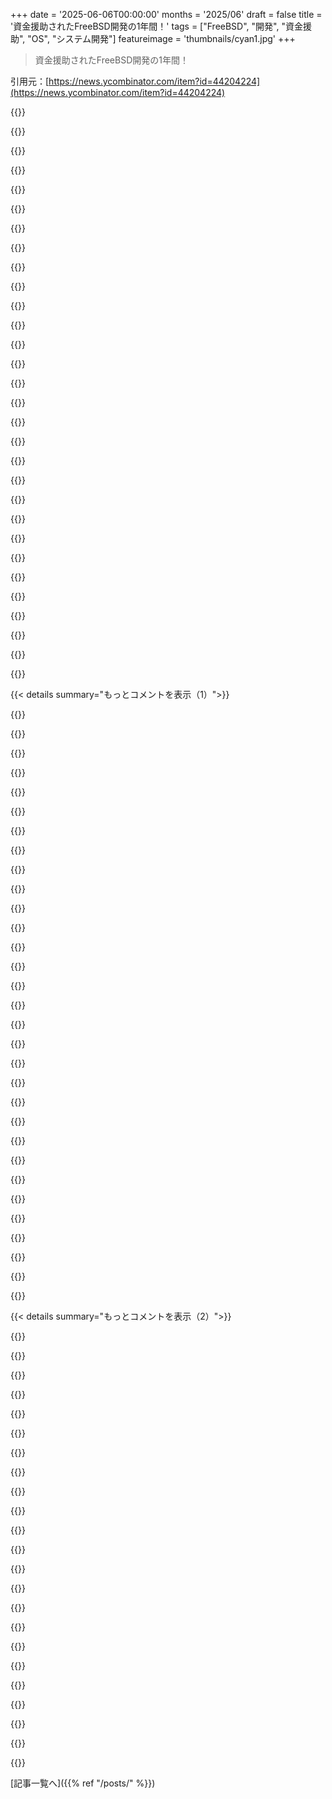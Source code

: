 +++
date = '2025-06-06T00:00:00'
months = '2025/06'
draft = false
title = '資金援助されたFreeBSD開発の1年間！'
tags = ["FreeBSD", "開発", "資金援助", "OS", "システム開発"]
featureimage = 'thumbnails/cyan1.jpg'
+++

> 資金援助されたFreeBSD開発の1年間！

引用元：[https://news.ycombinator.com/item?id=44204224](https://news.ycombinator.com/item?id=44204224)




{{<matomeQuote body="いいね！そうそう、今日からziglang.orgのダウンロードページにFreeBSDを追加したよ。これでFreeBSDユーザーはCIで自動ビルドされたマスターブランチをダウンロードできるようになった。’zig cc -o hello hello.c -target riscv64-freebsd’みたいに、libcリンクも含めて第一級のクロスコンパイルターゲットにもなった。C/C++の依存関係があってもzigビルドシステムで取得＆ビルドできるから、複雑なプロジェクトもFreeBSD向けにクロスコンパイルしやすくなったはず。これでFreeBSDサポートとCIテストを追加するプロジェクトが増えるといいな！" userName="AndyKelley" createdAt="2025/06/06 21:38:17" color="#ff5c5c">}}




{{<matomeQuote body="Zigのクロスコンパイルはすごいよね。サポートターゲットリストにFreeBSDがあるのはいいね。" userName="xedrac" createdAt="2025/06/07 03:43:50" color="">}}




{{<matomeQuote body="ZigはBSDライセンスだし、FreeBSDにはすでにLLVMがあるから、いつかFreeBSD自体に取り込まれるかもね？公式で認められたC言語の置き換えがあると良いな。" userName="int_19h" createdAt="2025/06/11 17:59:16" color="#38d3d3">}}




{{<matomeQuote body="面白い話があるんだ＞2024年の初めからFreeBSDの起動が急に3倍くらい遅くなったらしい。コミットを二分探索したら…ルートディスクサイズを5GBから6GBに増やしたコミットが原因だった。なんで？Amazonの友達に聞いたら「マジック」と「知りたくないだろう」の間みたいな答えだったって。でも大事なのは、ルートディスクを8GBにしたらパフォーマンスが元に戻ったってこと。" userName="msdrigg" createdAt="2025/06/06 21:42:58" color="#ff5733">}}




{{<matomeQuote body="S3の元々のオブジェクトサイズ制限は5GBだったんだ。2006年のブログ記事に書いてあるよ：https://aws.amazon.com/blogs/aws/amazon_s3/<br>これが君が見た急な変化と関係あるかは分からないけどね。" userName="jeffbarr" createdAt="2025/06/07 01:45:56" color="#785bff">}}




{{<matomeQuote body="関係ないと思うな。まず、EBSのスナップショットはS3に5GBの塊で保存されてないと思うし。" userName="cperciva" createdAt="2025/06/07 01:52:53" color="">}}




{{<matomeQuote body="だからここのコメントを読むのをやめられないんだよ。現代コンピューティングの創始者たちからの、深〜いベテランの知恵って感じ。" userName="bigiain" createdAt="2025/06/09 02:00:35" color="">}}




{{<matomeQuote body="あ〜、でもやっぱり知りたいなぁ。" userName="xandrius" createdAt="2025/06/06 21:49:34" color="">}}




{{<matomeQuote body="俺の理解だと、EBSはデータをキャッシュするかどうかを判断するヒューリスティクスを持ってるんだ。キャッシュされたスナップショットをルートディスクに持つAMIは、S3から全部データを引っ張ってくるAMIよりずっと速く起動するよ。" userName="cperciva" createdAt="2025/06/06 22:00:39" color="#785bff">}}




{{<matomeQuote body="なんか巨大な顧客がデータを5GBずつに分割してたから、キャッシュコードに”もしサイズが5GBだったら”みたいな判定が入ってるんじゃない？" userName="tedunangst" createdAt="2025/06/06 22:14:32" color="#785bff">}}




{{<matomeQuote body="うーん、そうかな。でも、それが8GBが速くて6GBが遅い理由にはならないと思うけどね。" userName="cperciva" createdAt="2025/06/06 22:17:28" color="">}}




{{<matomeQuote body="うん、読んだ時すごく不思議だったよ。どうやって8GBがいいって分かったの？適当に試した感じ？" userName="MobiusHorizons" createdAt="2025/06/07 16:49:18" color="">}}




{{<matomeQuote body="お客さんが8GBのまとまりを使い始めたんだって（笑）" userName="0x457" createdAt="2025/06/06 23:01:36" color="">}}




{{<matomeQuote body="スナップショットをキャッシュするのに一番小さいサイズってどれくらい？今1GBなんだけど、実際のイメージはもっと小さいんだ。もし2GBとか4GBにしたら速くなるなら、全然試したいな。" userName="JoshTriplett" createdAt="2025/06/07 00:26:21" color="#785bff">}}




{{<matomeQuote body="1GBでも速いと思うよ。" userName="cperciva" createdAt="2025/06/07 00:27:23" color="">}}




{{<matomeQuote body="ありがとう、聞けて助かったよ！他に、速いとか遅いブートの理由で何か知ってることある？EC2の起動ってマジで分かんないことだらけで、ちょっとの情報でもありがたいんだ。" userName="JoshTriplett" createdAt="2025/06/07 00:40:07" color="">}}




{{<matomeQuote body="今は特に思いつかないけど、もしよかったらメールしてよ。ベンチマークについて詳しく教えてあげられるから。" userName="cperciva" createdAt="2025/06/07 01:11:24" color="#ff33a1">}}




{{<matomeQuote body="勘だけど、2のべき乗（例: 1GB、2GB、4GB、8GB）だと速いとか？" userName="richardwhiuk" createdAt="2025/06/07 19:35:30" color="">}}




{{<matomeQuote body="5は2のべき乗じゃないよ（笑）" userName="cperciva" createdAt="2025/06/07 19:38:21" color="">}}




{{<matomeQuote body="AWSみたいなクラウドの裏側ってどうなってんのかマジ気になるわ。表はスムーズだけど、何が支えてるの？たぶんPuppetとかChefみたいなツールとカスタムの繋ぎ合わせで、ごちゃごちゃなんだろな。" userName="selimnairb" createdAt="2025/06/07 11:53:18" color="">}}




{{<matomeQuote body="AWSのサービスってさ、ほとんどが他のAWSサービスの上に乗っかってるんだよ。例えばLambdaとかSQSみたいな”コア”なやつが裏で使われてるんだよ。" userName="arcfour" createdAt="2025/06/07 13:17:55" color="#ff5c5c">}}




{{<matomeQuote body="Amazonのデカさだと、ほとんど全部カスタムだよ。PuppetとかChefみたいな既成ツールはあんまり使ってないね。" userName="akdev1l" createdAt="2025/06/07 12:09:21" color="">}}




{{<matomeQuote body="だよねー、たぶん最初は市販のツールで始めたんだろうけど、システムがデカくなってくにつれて、だんだんカスタムなものに置き換えていったんだろうね。" userName="selimnairb" createdAt="2025/06/07 13:40:06" color="">}}




{{<matomeQuote body="むしろ逆じゃね？AWSは最初のハイパースケーラーだから、当時は問題を解決するツール自体がなかったんだよ。今ならk8s使うような独自のクラスタリングソフトウェアとかね。こういうのが百万個も違うツールである感じ。この記事も面白いよ。URLをチェックしてみて。<br>URL: https://www.allthingsdistributed.com/2014/11/apollo-amazon-d..." userName="akdev1l" createdAt="2025/06/12 03:33:19" color="#ff5733">}}




{{<matomeQuote body="そういう問題って、原因特定（bisect）するのにどれくらいかかったんだろ？毎回イメージ作ってVM再起動？" userName="polskibus" createdAt="2025/06/07 05:31:46" color="#38d3d3">}}




{{<matomeQuote body="正確には覚えてないけど、数時間だったかな。どの週に問題が出たかは週ごとのスナップショットで分かってたから、最初からあたりはつけられてたよ。でも、うん、AMIsをたくさん作って、それぞれのEC2インスタンスを起動したよ。再起動だけじゃダメで、AMIを最初に起動する時って、FreeBSD（ルートディスク拡張とか）もEC2（ディスクキャッシュとか）も挙動が違うんだよね。" userName="cperciva" createdAt="2025/06/07 05:39:04" color="#ff5733">}}




{{<matomeQuote body="追加情報サンキュー。数時間でできたってすごいね。フィードバックに時間かかるから、特定に何日もかかるかと思ってたわ。" userName="polskibus" createdAt="2025/06/07 13:48:02" color="">}}




{{<matomeQuote body="あとね、ノートPC関連の作業も結構進んでるんだよ。BSD foundationが75万ドル投資したって読んだな。S0ix Sleep Stateとかを実装してて、プロジェクトはここにあるよ。<br>URL: https://github.com/FreeBSDFoundation/proj-laptop" userName="net01" createdAt="2025/06/06 22:09:14" color="#38d3d3">}}




{{<matomeQuote body="うん、たくさん作業が進んでるよ。俺はちょうど自分がやってた作業について書いてただけなんだ。 😉" userName="cperciva" createdAt="2025/06/06 22:16:31" color="">}}




{{<matomeQuote body="cpercivaにすごく敬意を持ってるよ。彼がTarsnapとか全部どうやって管理してるのか分からないな。" userName="tiffanyh" createdAt="2025/06/06 20:43:34" color="">}}




{{< details summary="もっとコメントを表示（1）">}}

{{<matomeQuote body="ある程度お金があると時間も買えるってことだね。水漏れを自分で直すかplumberを雇うかとか。electriciansが地下室のdrywallを剥がした後（solar panels設置で電気パネルをアップグレードしたから仕方ないんだけど）、自分で直すかdrywallのプロを雇うか？正直、これに費やした時間はTarsnapから少し削ったけど、みんなが思ってるよりは少ないかな。" userName="cperciva" createdAt="2025/06/06 20:53:15" color="#ff5c5c">}}




{{<matomeQuote body="＞ or do I hire a professional drywaller<br>drywallについては、絶対にプロを雇うべきだよ。他の人の失敗から学んで…思ってるほど簡単じゃないし、うまく仕上がらないからね。" userName="Alupis" createdAt="2025/06/06 21:24:02" color="#ff5733">}}




{{<matomeQuote body="僕はdrywall、プロと同じくらいできるけど、時間が6倍かかるだけ。やるのは簡単だけど、プロみたいに仕上げるにはたくさんの練習が必要だよ。6倍長くかかるつもりでゆっくりやれば、薄く重ね塗りとかできるけどね（プロはmudを3回塗るけど、僕は同じ厚さに6回）。これは「自分でやるか雇うか」の話だね。" userName="bluGill" createdAt="2025/06/06 23:57:01" color="#ff5c5c">}}




{{<matomeQuote body="そんなに難しくないって！2009年にIraqから帰ってきて家を増築した時に自分でやったんだ。IRSからもすごいrefundがあったよ。GWOT vetsとcombat payに関する税金の話かな。ポーチを部屋にして、permitsも取って、電気とか窓も追加。architectのblue print plansを84 lumberに渡せば材料教えてくれる。drywallは壁に持ち上げてscrewで止めて、drywall tapeやmudで継ぎ目を隠すだけ。Orange peelでごまかせるし、paintすればOK。かなりstraightforwardだよ。" userName="firesteelrain" createdAt="2025/06/07 09:16:12" color="">}}




{{<matomeQuote body="その通りだね。今回の地下室のdrywallは、暗くて完璧さはそんなに求めてなかったんだけど、自分でやるよりプロに頼んだ方が断然きれいに仕上がったよ。" userName="cperciva" createdAt="2025/06/06 21:36:04" color="#ff33a1">}}




{{<matomeQuote body="Drywallerは本当にすごいよね。DIYerとしては、どうしても上手くできない数少ないことの一つなんだ。穴を開けるのは好きだけど、プロがパッチするのを見るとレベルが違うって思うよ。" userName="jonhohle" createdAt="2025/06/07 01:59:27" color="#ff5733">}}




{{<matomeQuote body="僕の壁にはOrange peel模様があるから、spackleで滑らかにしてsandedしたら、Orange peelをスプレーしてるよ。そうすれば修理した場所なんて誰も分からないね。" userName="firesteelrain" createdAt="2025/06/07 09:11:36" color="">}}




{{<matomeQuote body="ある程度お金があると、お金さえも買えるんだね。この前、冷蔵庫をまとめて払ったら10%割引になったんだけど、お金がなかったら割引は受けられなかった。だから、ある意味貧しいってことは、何でも高くついちゃうってことなんだよ。" userName="AlienRobot" createdAt="2025/06/06 22:43:57" color="#38d3d3">}}




{{<matomeQuote body="金持ちがあんなに金持ちなのは、結局使う金が少ないからだって話。例えばブーツ…。本当に良い革のブーツは五十ドル。でも、手頃なブーツは十ドルだけど、すぐにダメになってひどく水漏れする。良いブーツは何年ももつから、五十ドル払える男は十年後も足が濡れないのに、安物しか買えない貧しい男は百ドル使ってもまだ足が濡れてるってこと。<br>これは「ブーツ理論」だよ。https://en.wikipedia.org/wiki/Boots_theory" userName="phonon" createdAt="2025/06/07 00:00:13" color="#38d3d3">}}




{{<matomeQuote body="14年前のバグが今、どう関係あるの？" userName="tedunangst" createdAt="2025/06/06 22:25:01" color="">}}




{{<matomeQuote body="もし100％バグがないソフトウェアを書く方法を見つけたなら、ぜひ聞かせてもらおう。" userName="cypherpunks01" createdAt="2025/06/06 22:25:16" color="">}}




{{<matomeQuote body="バグと、ヤバいバグってのがあるんだよ！" userName="77pt77" createdAt="2025/06/06 22:46:41" color="">}}




{{<matomeQuote body="たしか、nonceが1回だけ使われなかった脆弱性だったよね？<br>Rustでも検出難しいんじゃないかな。<br>それにしても、Colinの功績に比べて、15年近く前のミス（彼は可能な限り責任持って対応したのに）をこんな風にほじくり返されるのは気の毒だね。<br>FreeBSDでの彼の仕事や、scryptを世に出した貢献を考えたらさ。" userName="mkfs" createdAt="2025/06/07 00:34:18" color="#785bff">}}




{{<matomeQuote body="scryptを世に出した→皮肉なことに、あのバグはscryptのせいなんだ。<br>scryptを作ったことでTarsnapのcryptoコードをリファクタリングしたんだけど、その時にバグが紛れ込んだんだよ。" userName="cperciva" createdAt="2025/06/07 01:56:05" color="#ff5733">}}




{{<matomeQuote body="Rustでもあのバグは防げなかっただろうね。" userName="cperciva" createdAt="2025/06/06 22:46:51" color="">}}




{{<matomeQuote body="Amazonにはもっと支援してほしかったな〜。最低限しか払わないみたい。AmazonってFreeBSD sponsorsリストにもいないし [1]、Googleも$9Kだけ。Appleもだめ。Microsoftはリストにいて偉いね！Meta/Facebookもいないの忘れてた。FreeBSDとかOpenBSD使うなら、普通は毎年支援するべきでしょ？<br>[1] https://freebsdfoundation.org/our-donors/donors/?donationYea..." userName="ksec" createdAt="2025/06/06 21:13:36" color="">}}




{{<matomeQuote body="Amazonにもっと貢献してほしいのはもちろんだけど、Foundationに寄付してないからって支援してないわけじゃないんだよ。Foundation経由の支援って全体の10%くらいじゃないかな？（大事な10%だけどね）。私への給料だってFoundation通してないし。" userName="cperciva" createdAt="2025/06/06 21:21:03" color="#785bff">}}




{{<matomeQuote body="あのコメントは全体を見てないね。1. Foundationへのその年の寄付だけ見てる。過去の寄付は入ってない。2. コード開発の貢献が入ってないよ。あれはリリースノートに載ってる [1]。<br>[1] https://www.freebsd.org/releases/" userName="vitorsr" createdAt="2025/06/06 22:07:58" color="#ff5733">}}




{{<matomeQuote body="AmazonってMinecraftのNotchよりFreeBSDにいっぱい寄付したの？" userName="hackernoops" createdAt="2025/06/07 01:40:28" color="">}}




{{<matomeQuote body="Microsoftがなんで支援してるか不思議だなあ。Hyper-Vの機能はLinuxより劣るし、.NETの公式ポートもない。Microsoftのサービスで*BSDで動いてるのなんて全然思いつかないんだけど。" userName="p_ing" createdAt="2025/06/06 22:44:50" color="">}}




{{<matomeQuote body="AzureでFreeBSD動かしてるお客さんいるし、Microsoftも公式にサポートしてるよ [1]。<br>[1] https://learn.microsoft.com/en-us/azure/virtual-machines/linux/freebsd-virtual-machines-on-azure" userName="voidfunc" createdAt="2025/06/06 22:52:28" color="#785bff">}}




{{<matomeQuote body="これだけで全部かは分かんないけど、Microsoftの社員がFreeBSDに寄付するって投票した年があったんだよ。社員がOpen sourceプロジェクトに投票してMicrosoftが寄付する仕組みがあって [1]、FreeBSDがそれで資金もらったらしい。毎年かは不明だけど、FreeBSD Foundation見ると2025/2024/2023のスポンサーにMicrosoftがいるから、多分続いてるんじゃない？<br>[1] https://resources.github.com/open-source/microsoft-foss-fund/" userName="tcmart14" createdAt="2025/06/08 04:45:36" color="#ff5c5c">}}




{{<matomeQuote body="分かんないけど、MicrosoftにはFreeBSD用のHyper-V開発者が何人かいるよ。FreeBSD開発者サミットにも来たことあるし。" userName="cperciva" createdAt="2025/06/06 22:46:14" color="">}}




{{<matomeQuote body="思ってたんだけど、たったこれだけの金額でも、広告とかマーケティングとして、有名なOpen sourceプロジェクトにロゴ載っけて、少しでも印象良くしようとしてるんじゃないかなって。" userName="ksec" createdAt="2025/06/06 23:03:21" color="">}}




{{<matomeQuote body="Hotmailチームに詳しい人がいたことの、すごーく昔からの名残で、MicrosoftがLinuxじゃない、ちょっとUnixっぽいものも提供できるようにしたい、っていう考えなんじゃない？" userName="petesergeant" createdAt="2025/06/07 02:31:23" color="">}}




{{<matomeQuote body="彼らは見てないだろうけど、数十億ドルもの価値がある会社が999ドル以下しか寄付しないなんて、正直言って無いに等しいね。俺が1セント寄付するようなもんだよ。Appleの純資産から見たら、俺の出す割合とほぼ同じくらいだ。俺は50-99ドルのカテゴリだけど、それでもそんなに簡単じゃないんだ、俺の住んでるとこじゃドルは安くないからさ。" userName="wkat4242" createdAt="2025/06/07 01:06:46" color="">}}




{{<matomeQuote body="500–999ドル寄付した何百人って名前と一緒に載ってるから見落としやすいのは確かだね。まあ、それがAppleが払える上限なんだろうな。" userName="paxys" createdAt="2025/06/06 23:48:47" color="">}}




{{<matomeQuote body="＞ それがAppleが払える上限なんだろうな。<br>これ前は考えたことなかったけど、従業員が寄付して、Appleがそれを社員の慈善寄付マッチングとして500-999ドル出したって可能性ある？それならすごく辻褄が合うけど、寄付としてはなんか笑える見た目になるね。" userName="eredengrin" createdAt="2025/06/07 02:35:36" color="">}}




{{<matomeQuote body="ホームゲートウェイ、ファイアウォール、DNS、DHCPサーバーにFreeBSDを使いたかったんだけど、残念ながら俺の10 GbE NICにドライバがないみたいで、結局Nixにしたんだ。昔、何年も前にワークステーションでFreeBSDを使ったことがあって、すごく思い出深い体験だったんだよね。まだ頑張ってるのが見れて嬉しいよ。" userName="xedrac" createdAt="2025/06/07 03:48:14" color="">}}




{{<matomeQuote body="俺は自分と会社のインフラ全部にFreeBSDを使ってるよ。ハードウェアはIntel NIC搭載のものだけ使うんだ、FreeBSDで100％信頼できるからね。Realtekのは、FreeBSDエンジニアが頑張ってドライバをメンテしてるのに、なぜか負荷がかかるとダメになるみたいだ（文句言ってるわけじゃなくて、彼らの努力には感謝してるよ）。これは大した代償じゃないし、不安定なOSをインストールせずに済むからね。" userName="dazzawazza" createdAt="2025/06/07 09:37:21" color="#38d3d3">}}

{{</details>}}




{{< details summary="もっとコメントを表示（2）">}}

{{<matomeQuote body="FreeBSDのバージョン7か8の頃、Atheros Wi-FiカードみたいなやつでLinuxよりFreeBSDの方がドライバが良かった時期を覚えてるよ。2021年頃までFreeBSDが好きだったんだけど、違うCPUが混ざったPC（bigとlittleコアみたいな）が一般的になってきて考えが変わったんだ。最初にRockPro64（big 2、little 4コア）を買って、次にIntel Alder lakeを使ったんだけど、FreeBSDのスケジューラは今でもこれをうまく扱えないみたいで、遅いコアの性能に引っ張られちゃうんだよ。" userName="irusensei" createdAt="2025/06/07 12:35:59" color="#ff5c5c">}}




{{<matomeQuote body="それはFreeBSD Foundationのロードマップにあるよ：https://github.com/FreeBSDFoundation/proj-laptop/issues/22" userName="kevans91" createdAt="2025/06/08 01:04:50" color="#45d325">}}




{{<matomeQuote body="ちょっと知りたいんだけど、FreeBSD/EC2の一番使う人たちって誰？" userName="commandersaki" createdAt="2025/06/07 02:00:46" color="">}}




{{<matomeQuote body="全然わかんないや。マジで、俺に話しかけてくるユーザーはFreeBSD/EC2ユーザー全体の多分0.1%くらいだよ。EC2でFreeBSD使ってる人が誰なのか、ぜひ知りたいね。" userName="cperciva" createdAt="2025/06/07 02:25:28" color="">}}




{{<matomeQuote body="俺が働いた金融サービスでは、EC2やデータセンターのオンメタルでFreeBSDを使って、毎月数百万件のトランザクションを処理してるよ。<br>このOS好きだよ、作業に感謝！" userName="broken_broken_" createdAt="2025/06/07 04:44:10" color="#785bff">}}




{{<matomeQuote body="NetflixはCDNでだけ使ってるの？" userName="temp0826" createdAt="2025/06/07 02:15:29" color="">}}




{{<matomeQuote body="そう、NetflixのCDNはFreeBSDだけど、最後に聞いた話だとクラウド運用は全部Linuxらしいよ。" userName="cperciva" createdAt="2025/06/07 02:26:30" color="#ff5733">}}




{{<matomeQuote body="OSSへの企業支援についてすごく分かりやすい記事だね。書いてくれた著者に感謝するよ。" userName="nithssh" createdAt="2025/06/07 19:50:12" color="">}}




{{<matomeQuote body="FreeBSD使ってる人、Unix界隈でどんなニッチを埋めてるのか教えてくれない？ずっとシンプルで一貫性のあるOpenBSDやNetBSDじゃなくて？もしZFS、Nvidiaドライバー、ELFとかのサポートが理由ならLinuxでいいじゃん？GNUの問題はよく知ってるけど、Musl Voidみたいなのにも問題あるの？<br>マジで純粋に興味あるんだ。FreeBSDは俺にとって一種の影の領域にあって、何が動かし続けてるのかその魂を特定できたことが一度もないんだけど、どこかにあるのは知ってるよ。" userName="johnnyjeans" createdAt="2025/06/07 00:32:27" color="#45d325">}}




{{<matomeQuote body="FreeBSDはOpenBSDやNetBSDよりずっとユーザーが多くて、ソフトウェアカタログもかなり大きい。実用的なモダンデスクトップとしても使えるけど、他の二つにはそれは言えないね。<br>Linuxを使わない理由？Linuxが嫌いなんだよ。企業利益に絡みすぎててさ。" userName="wkat4242" createdAt="2025/06/07 01:09:26" color="#ff5c5c">}}




{{<matomeQuote body="俺の印象だと、FreeBSDはFOSSにおけるAppleの影、つまりAppleが結構ソフトパワーを持ってるんじゃない？カーネルは違うしユーザーランドの一部しか同じじゃないのは分かってるけど、FreeBSDってAppleから十分離れてるって言えるほど、企業利益にまみれてないの？Linuxと同じとは全く思わないけど、無視できない形で存在してるよね？" userName="johnnyjeans" createdAt="2025/06/07 01:20:12" color="#ff5733">}}




{{<matomeQuote body="違うよ。Apple（というかNeXT）はmacOS向けにユーザーランドの一部を持っていったけど、貢献はしてないし影響もほとんどない。昔のフォークみたいなもんだね。<br>使ってる会社もいくつかあるよ。SkypeとNetflixは昔使ってたけど、今はほとんど使ってない（少なくともSkypeは離れた。Netflixは分からないけどBSD開発者からは聞かないね）。Ix systemsとnetgateは使ってるけど小さいよ。<br>いや、些細な影響もないし、間違いなくAppleからの影響はないね。<br>これはLinuxとの大きな違いで、Linuxではカーネルコミットの大部分が大企業から来てて、エンドユーザーが気にするようなこととは関係ないんだ。あと、FreeBSDの世界にはLinux Foundationみたいな企業ロビー団体も無いよ。" userName="wkat4242" createdAt="2025/06/07 01:59:42" color="#ff5733">}}




{{<matomeQuote body="FreeBSDを日常使いしてる経験から言うとさ、systemd避難所であり、Linux代替としてソフト互換性とかハードウェアサポートも比較的いい唯一のBSDなんだよね。他のsystemdフリーLinuxよりコミュニティは小さいけど、Linuxは断片化しすぎ。unix系20年使ってると、FreeBSDはjails, ZFSみたいのが全部ベースに入ってて、すげー統合されてて使いやすい。ドキュメントもmanpageで全部揃ってる。Linuxは5年前のやり方も通じないくらい変更多すぎ、複雑すぎてもうついていけないよ。" userName="mtlmtlmtlmtl" createdAt="2025/06/07 13:11:01" color="#ff5733">}}




{{<matomeQuote body="コメントに同意！Linuxのヤバいとこはカーネルだけで、他がバラバラに開発されてる点だね。Linux勢は半年ごとに車輪を再発明したがるけど、BSDは既存を良くしていく傾向があると思うわ。" userName="MrArthegor" createdAt="2025/06/07 17:39:46" color="">}}




{{<matomeQuote body="”AppleがFreeBSDにソフトパワー持ってる”って話、どこから来たの？NetflixとかNetApp、Juniperの方が貢献度高いし、Appleはトップ10にも入らないと思うんだけどな。" userName="cperciva" createdAt="2025/06/07 02:05:20" color="">}}




{{<matomeQuote body="Appleのソフトパワーって印象は、メンテナー側の話でね。LinuxでRedHatとかが出てくるのと同じような抽象的なパターンなんだ。ix systemsとの繋がりもあって、メンテナーならNetflixよりApple優先するだろうって推測だけど。AppleがIBMより長生きした歴史見ても、無視できないパワーだと思うんだよね。全部推測だけどさ。" userName="johnnyjeans" createdAt="2025/06/07 02:48:32" color="#38d3d3">}}




{{<matomeQuote body="Appleが下流から引っ張ってるのに影響力ないって信じられないんだよね。ix systems創業者がApple経由で、Appleもクライアント。ビジネスは人間関係だよ。企業の影響力がないと、必要な人が雇えなくて9 Frontみたいになっちゃう懸念もある。最近のLinuxは攻撃的すぎるから、FreeBSDの方がいいね。" userName="johnnyjeans" createdAt="2025/06/07 02:36:50" color="">}}




{{<matomeQuote body="Linuxは”ただの”カーネルだよ。FreeBSDと比べるなら、FedoraとかDebian、ArchみたいなLinuxディストロと比べるべきだね。" userName="tuna74" createdAt="2025/06/07 18:03:57" color="">}}




{{<matomeQuote body="FreeBSDはスループット重視だよ。OpenBSDは違うし、NetBSDは移植性重視でネットワークはそんな注力してないと思う。BSDはLinuxより変更が少ないから、統合プラットフォームとして使いやすいんだよね。" userName="toast0" createdAt="2025/06/07 02:22:24" color="">}}




{{<matomeQuote body="FreeBSDがニッチ？OpenBSDやNetBSDより複雑なのに何で？Linuxと何が違う？って質問だけど、FreeBSDは他のBSDの良いとこのバランスがいいんだよ。ZFSサポートはマジでヤバい。Nvidiaドライバーも最近はネイティブ対応したしね。FreeBSDの魂？それは他のBSD機能のいいとこ取りと、使ってるハードウェアでの安定性だと思うわ。" userName="AdieuToLogic" createdAt="2025/06/07 02:01:18" color="#38d3d3">}}




{{<matomeQuote body="Linuxがカーネルだけなのは分かってるけど、コンポーネント開発がバラバラって批判は変わらないね。これはLinuxカーネルの哲学で、メンテナーがカーネル外に無関心だから。FreeBSD開発者は違うんだ。再発明の話はディストロ向けだってのは認めるよ。" userName="MrArthegor" createdAt="2025/06/07 19:22:46" color="">}}




{{<matomeQuote body="Appleってあんまりマージしないんだよね。カーネルtcpは2002年からほぼなし。userlandも数年〜十数年に1回くらい。bashもライセンス変わってやめたしね。AppleがLLVM主導してFreeBSDが採用したから、そこからApple影響力説が出たのかもね。" userName="toast0" createdAt="2025/06/07 02:53:45" color="#ff5733">}}

{{</details>}}



[記事一覧へ]({{% ref "/posts/" %}})
